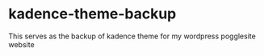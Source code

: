 # kadence-theme-backup
This serves as the backup of kadence theme for my wordpress pogglesite website
